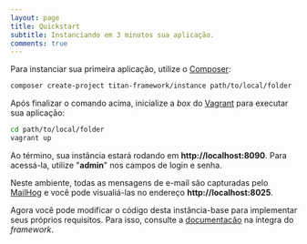 ```yaml
---
layout: page
title: Quickstart
subtitle: Instanciando em 3 minutos sua aplicação.
comments: true
---
```


Para instanciar sua primeira aplicação, utilize o [Composer](http://getcomposer.org):

```bash
composer create-project titan-framework/instance path/to/local/folder
```

Após finalizar o comando acima, inicialize a *box* do [Vagrant](http://vagrantup.com) para executar sua aplicação:

```bash
cd path/to/local/folder
vagrant up
```

Ao término, sua instância estará rodando em **http://localhost:8090**. Para acessá-la, utilize "**admin**" nos campos de login e senha.

Neste ambiente, todas as mensagens de e-mail são capturadas pelo [MailHog](https://github.com/mailhog/MailHog) e você pode visualiá-las no endereço **http://localhost:8025**.

Agora você pode modificar o código desta instância-base para implementar seus próprios requisitos. Para isso, consulte a [documentacão](/docs/preface) na íntegra do *framework*.
